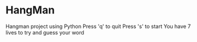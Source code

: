 # HangMan
Hangman project using Python
Press 'q' to quit
Press 's' to start
You have 7 lives to try and guess your word
